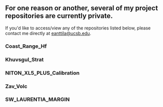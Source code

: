 ## For one reason or another, several of my project repositories are currently private.

If you'd like to access/view any of the repositories listed below, please contact me directly at eanttila@ucsb.edu.

### Coast_Range_Hf
### Khuvsgul_Strat
### NITON_XL5_PLUS_Calibration
### Zav_Volc
### SW_LAURENTIA_MARGIN

